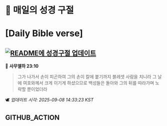 # 🙏 매일의 성경 구절
# [Daily Bible verse]
## [![README에 성경구절 업데이트](https://github.com/DONGSUKA/first_test/actions/workflows/update-readme-bible.yml/badge.svg)](https://github.com/DONGSUKA/first_test/actions/workflows/update-readme-bible.yml)
<!-- START_BIBLE_VERSE -->
📖 **사무엘하 23:10**
> 그가 나가서 손이 피곤하여 그의 손이 칼에 붙기까지 블레셋 사람을 치니라 그 날에 여호와께서 크게 이기게 하셨으므로 백성들은 돌아와 그의 뒤를 따라가며 노략할 뿐이었더라

🕊️ _업데이트 시각: 2025-09-08 14:33:23 KST_
  <!-- END_BIBLE_VERSE -->
## GITHUB_ACTION
